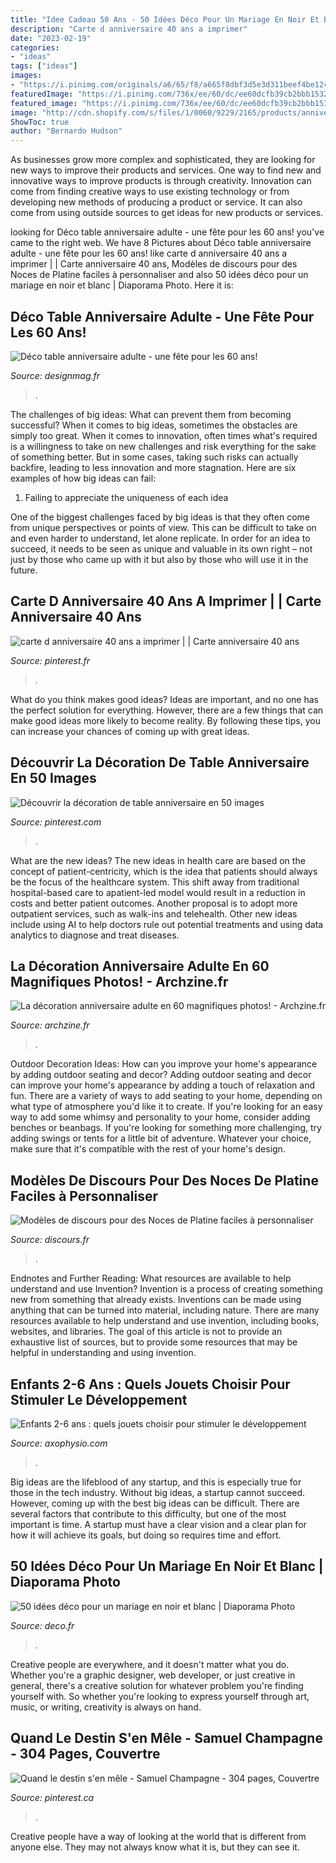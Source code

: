 ```yaml
---
title: "Idee Cadeau 50 Ans - 50 Idées Déco Pour Un Mariage En Noir Et Blanc"
description: "Carte d anniversaire 40 ans a imprimer"
date: "2023-02-19"
categories:
- "ideas"
tags: ["ideas"]
images:
- "https://i.pinimg.com/originals/a6/65/f8/a665f8dbf3d5e3d311beef4be124b4f2.jpg"
featuredImage: "https://i.pinimg.com/736x/ee/60/dc/ee60dcfb39cb2bbb15325acfffe24fd0--populaire-champagne.jpg"
featured_image: "https://i.pinimg.com/736x/ee/60/dc/ee60dcfb39cb2bbb15325acfffe24fd0--populaire-champagne.jpg"
image: "http://cdn.shopify.com/s/files/1/0060/9229/2165/products/anniversaire_de_mariage_bf9930a9-434d-4af8-8fbc-fd6365421900_1024x.jpg?v=1570279804"
ShowToc: true
author: "Bernardo Hudson"
---
```



As businesses grow more complex and sophisticated, they are looking for new ways to improve their products and services. One way to find new and innovative ways to improve products is through creativity. Innovation can come from finding creative ways to use existing technology or from developing new methods of producing a product or service. It can also come from using outside sources to get ideas for new products or services.

	

		
looking for Déco table anniversaire adulte - une fête pour les 60 ans! you've came to the right web. We have 8 Pictures about Déco table anniversaire adulte - une fête pour les 60 ans! like carte d anniversaire 40 ans a imprimer | | Carte anniversaire 40 ans, Modèles de discours pour des Noces de Platine faciles à personnaliser and also 50 idées déco pour un mariage en noir et blanc | Diaporama Photo. Here it is:
		
    
## Déco Table Anniversaire Adulte - Une Fête Pour Les 60 Ans!

<img loading=lazy src="https://designmag.fr/wp-content/uploads/2017/02/60-ans-fete-table-deco-coeur-theme-party.jpg" onerror="this.onerror=null;this.src='https://tse1.mm.bing.net/th?id=OIP.nbB9NaYCRSe0I9gKwwBNaQHaFi&amp;pid=15.1';" alt="Déco table anniversaire adulte - une fête pour les 60 ans!">

_Source: designmag.fr_

>. 

	

The challenges of big ideas: What can prevent them from becoming successful?
When it comes to big ideas, sometimes the obstacles are simply too great. When it comes to innovation, often times what's required is a willingness to take on new challenges and risk everything for the sake of something better. But in some cases, taking such risks can actually backfire, leading to less innovation and more stagnation. Here are six examples of how big ideas can fail:
1) Failing to appreciate the uniqueness of each idea

One of the biggest challenges faced by big ideas is that they often come from unique perspectives or points of view. This can be difficult to take on and even harder to understand, let alone replicate. In order for an idea to succeed, it needs to be seen as unique and valuable in its own right – not just by those who came up with it but also by those who will use it in the future.

    
## Carte D Anniversaire 40 Ans A Imprimer | | Carte Anniversaire 40 Ans

<img loading=lazy src="https://i.pinimg.com/736x/10/31/5b/10315bb86fbc70b167fcf378108252a5.jpg" onerror="this.onerror=null;this.src='https://tse2.mm.bing.net/th?id=OIP.f4WkWHL5RAIbZPaX9RwpNwAAAA&amp;pid=15.1';" alt="carte d anniversaire 40 ans a imprimer | | Carte anniversaire 40 ans">

_Source: pinterest.fr_

>. 

	

What do you think makes good ideas?
Ideas are important, and no one has the perfect solution for everything. However, there are a few things that can make good ideas more likely to become reality. By following these tips, you can increase your chances of coming up with great ideas.

    
## Découvrir La Décoration De Table Anniversaire En 50 Images

<img loading=lazy src="https://i.pinimg.com/originals/a6/65/f8/a665f8dbf3d5e3d311beef4be124b4f2.jpg" onerror="this.onerror=null;this.src='https://tse2.mm.bing.net/th?id=OIP.VJgdzZvz8B82jM_0kMDcgwHaLG&amp;pid=15.1';" alt="Découvrir la décoration de table anniversaire en 50 images">

_Source: pinterest.com_

>. 

	

What are the new ideas?
The new ideas in health care are based on the concept of patient-centricity, which is the idea that patients should always be the focus of the healthcare system. This shift away from traditional hospital-based care to apatient-led model would result in a reduction in costs and better patient outcomes. Another proposal is to adopt more outpatient services, such as walk-ins and telehealth. Other new ideas include using AI to help doctors rule out potential treatments and using data analytics to diagnose and treat diseases.

    
## La Décoration Anniversaire Adulte En 60 Magnifiques Photos! - Archzine.fr

<img loading=lazy src="https://archzine.fr/wp-content/uploads/2016/05/la-deco-de-table-anniversaire-decoration-anniversaire-enfant-doree.jpg" onerror="this.onerror=null;this.src='https://tse1.mm.bing.net/th?id=OIP.IpPBKkc-Wn0EH9yIjssM1wHaLH&amp;pid=15.1';" alt="La décoration anniversaire adulte en 60 magnifiques photos! - Archzine.fr">

_Source: archzine.fr_

>. 

	

Outdoor Decoration Ideas: How can you improve your home's appearance by adding outdoor seating and decor?
Adding outdoor seating and decor can improve your home's appearance by adding a touch of relaxation and fun. There are a variety of ways to add seating to your home, depending on what type of atmosphere you'd like it to create. If you're looking for an easy way to add some whimsy and personality to your home, consider adding benches or beanbags. If you're looking for something more challenging, try adding swings or tents for a little bit of adventure. Whatever your choice, make sure that it's compatible with the rest of your home's design.

    
## Modèles De Discours Pour Des Noces De Platine Faciles à Personnaliser

<img loading=lazy src="http://cdn.shopify.com/s/files/1/0060/9229/2165/products/anniversaire_de_mariage_bf9930a9-434d-4af8-8fbc-fd6365421900_1024x.jpg?v=1570279804" onerror="this.onerror=null;this.src='https://tse1.mm.bing.net/th?id=OIP.Mn-H3WxiMDtbXCA8ar2SWwHaHa&amp;pid=15.1';" alt="Modèles de discours pour des Noces de Platine faciles à personnaliser">

_Source: discours.fr_

>. 

	

Endnotes and Further Reading: What resources are available to help understand and use Invention?
Invention is a process of creating something new from something that already exists. Inventions can be made using anything that can be turned into material, including nature. There are many resources available to help understand and use invention, including books, websites, and libraries. The goal of this article is not to provide an exhaustive list of sources, but to provide some resources that may be helpful in understanding and using invention.

    
## Enfants 2-6 Ans : Quels Jouets Choisir Pour Stimuler Le Développement

<img loading=lazy src="https://axophysio.com/wp-content/uploads/2019/10/Jouets-enfants-2-6-ans-1024x1024.jpg" onerror="this.onerror=null;this.src='https://tse1.mm.bing.net/th?id=OIP.T_wc-BHyQS9uTLlwOW8_OQHaHa&amp;pid=15.1';" alt="Enfants 2-6 ans : quels jouets choisir pour stimuler le développement">

_Source: axophysio.com_

>. 

	

Big ideas are the lifeblood of any startup, and this is especially true for those in the tech industry. Without big ideas, a startup cannot succeed. However, coming up with the best big ideas can be difficult. There are several factors that contribute to this difficulty, but one of the most important is time. A startup must have a clear vision and a clear plan for how it will achieve its goals, but doing so requires time and effort.

    
## 50 Idées Déco Pour Un Mariage En Noir Et Blanc | Diaporama Photo

<img loading=lazy src="https://www.deco.fr/sites/default/files/styles/article_970x500/public/migration-images/68277.jpg?itok=D8Hes_nB" onerror="this.onerror=null;this.src='https://tse2.mm.bing.net/th?id=OIP.XK9PKRUDyWXBInY2y3kUoQHaD0&amp;pid=15.1';" alt="50 idées déco pour un mariage en noir et blanc | Diaporama Photo">

_Source: deco.fr_

>. 

	

Creative people are everywhere, and it doesn't matter what you do. Whether you're a graphic designer, web developer, or just creative in general, there's a creative solution for whatever problem you're finding yourself with. So whether you're looking to express yourself through art, music, or writing, creativity is always on hand.

    
## Quand Le Destin S&#039;en Mêle - Samuel Champagne - 304 Pages, Couvertre

<img loading=lazy src="https://i.pinimg.com/736x/ee/60/dc/ee60dcfb39cb2bbb15325acfffe24fd0--populaire-champagne.jpg" onerror="this.onerror=null;this.src='https://tse2.mm.bing.net/th?id=OIP.VW-vV6D-sZAd84F4jGLSvgHaLM&amp;pid=15.1';" alt="Quand le destin s&#039;en mêle - Samuel Champagne - 304 pages, Couvertre">

_Source: pinterest.ca_

>. 

	

Creative people have a way of looking at the world that is different from anyone else. They may not always know what it is, but they can see it.

